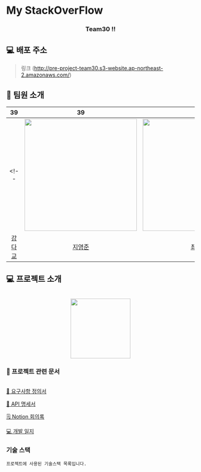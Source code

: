 #  My StackOverFlow 

<div align="center">   
<!--     <img src="" width="280px"/> -->
    <h3>Team30 !!</h3>
</div>

## 💻 배포 주소

> 링크 (http://pre-project-team30.s3-website.ap-northeast-2.amazonaws.com/)




    
## 👥 팀원 소개



|39|39|39|39|
|:---:|:---:|:---:|:---:|
<!-- |<img src="" width="300"/>|<img src="" width="300"/>|<img src="" width="300"/>|<img src="" width="300"/>| -->
|[강다교](https://github.com/)|[지영준](https://github.com/)|[최진아](https://github.com/)|[한상준](https://github.com/)|


## 💻 프로젝트 소개

```

```

<div align="center">
<img src="" height="160" />
</div>





### 📂 프로젝트 관련 문서

```

```

[📑 요구사항 정의서]([https://www.figma.com/file/ZXDGBL14spjQN5Sg5oNKmk/F4---Dukscord-team-library?node-id=0%3A1](https://scratched-skateboard-57f.notion.site/e9f42982388342228d551a148425f89b))

[📡 API 명세서]([https://documenter.getpostman.com/view/14299488/UVJcncc2](https://scratched-skateboard-57f.notion.site/API-70af18a497184009a0d4d3edc1a148b9))

[🗒 Notion 회의록]([https://seojinseojin.notion.site/Boost-Camp-Final-Project-78fc4440fc2d45d99b5f47b9bac60fec](https://scratched-skateboard-57f.notion.site/9d7eb0218dd247e89a395d87a0c0d65b))

[💻 개발 일지]([https://seojinseojin.notion.site/ecb9c3c8db3346cd97ad5d35fde624c0](https://scratched-skateboard-57f.notion.site/ce779274e4ca4c068a2de3e4b911e07b?v=8bc2da650aac44a0a244ac550f3a2d27))

    
### 기술 스택

```
프로젝트에 사용된 기술스택 목록입니다.
```


